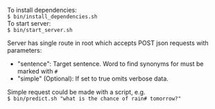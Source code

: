 To install dependencies:  
`$ bin/install_dependencies.sh`  
To start server:  
`$ bin/start_server.sh`  

Server has single route in root which accepts POST json requests with parameters: 
* "sentence": Target sentence. Word to find synonyms for must be marked with `#`
* "simple" (Optional): If set to true omits verbose data.  

Simple request could be made with a script, e.g.  
`$ bin/predict.sh "what is the chance of rain# tomorrow?"`